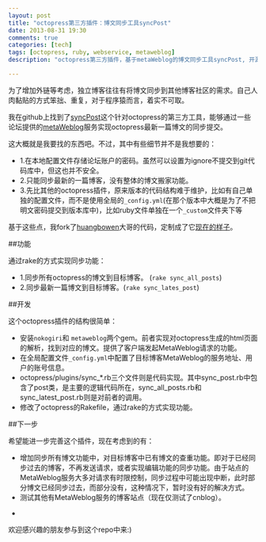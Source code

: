 ```yaml
---
layout: post
title: "octopress第三方插件：博文同步工具syncPost"
date: 2013-08-31 19:30
comments: true
categories: [tech]
tags: [octopress, ruby, webservice, metaweblog]
description: "octopress第三方插件，基于metaWeblog的博文同步工具syncPost, 开源托管在github上。正在进一步开发中。"

---
```


为了增加外链等考虑，独立博客往往有将博文同步到其他博客社区的需求。自己人肉黏贴的方式笨拙、重复，对于程序猿而言，着实不可取。

我在github上找到了[syncPost](https://github.com/huangbowen521/octopress-syncPost)这个针对octopress的第三方工具，能够通过一些论坛提供的[metaWeblog](http://en.wikipedia.org/wiki/MetaWeblog)服务实现octopress最新一篇博文的同步提交。

这大概就是我要找的东西吧。不过，其中有些细节并不是我想要的：

* 1.在本地配置文件存储论坛账户的密码。虽然可以设置为ignore不提交到git代码库中，但这也并不安全。
* 2.只能同步最新的一篇博客，没有整体的博文搬家功能。
* 3.先比其他的octopress插件，原来版本的代码结构难于维护，比如有自己单独的配置文件，而不是使用全局的`_config.yml`(在那个版本中大概是为了不把明文密码提交到版本库中)，比如ruby文件单独在一个`_custom`文件夹下等

基于这些点，我fork了[huangbowen](http://huangbowen.net/)大哥的代码，定制成了它[现在的样子](https://github.com/biaobiaoqi/octopress-syncPost)。

<!--more-->

##功能

通过rake的方式实现同步功能：

* 1.同步所有octopress的博文到目标博客。 (`rake sync_all_posts`)
* 2.同步最新一篇博文到目标博客。(`rake sync_lates_post`)

##开发

这个octopress插件的结构很简单：

* 安装`nokogiri`和 `metaweblog`两个gem。前者实现对octopress生成的html页面的解析，找到对应的博文。提供了客户端发起MetaWeblog请求的功能。
* 在全局配置文件`_config.yml`中配置了目标博客MetaWeblog的服务地址、用户的账号信息。
* octopress/plugins/sync_*.rb三个文件则是代码实现。其中sync_post.rb中包含了post类，是主要的逻辑代码所在，sync_all_posts.rb和sync_latest_post.rb则是对前者的调用。
* 修改了octopress的Rakefile，通过rake的方式实现功能。

##下一步

希望能进一步完善这个插件，现在考虑到的有：

* 增加同步所有博文功能中，对目标博客中已有博文的查重功能。即对于已经同步过去的博客，不再发送请求，或者实现编辑功能的同步功能。由于站点的MetaWeblog服务大多对请求有时限控制，同步过程中可能出现中断，此时部分博文已经同步过去，而部分没有，这种情况下，暂时没有好的解决方式。
* 测试其他有MetaWeblog服务的博客站点（现在仅测试了cnblog）。
* ~~~cnblog的博文显示中，似乎不支持octopress的代码块样式。~~~ (注：原作者huangbowen大哥已经解释了是css样式的问题)

欢迎感兴趣的朋友参与到这个repo中来:)

